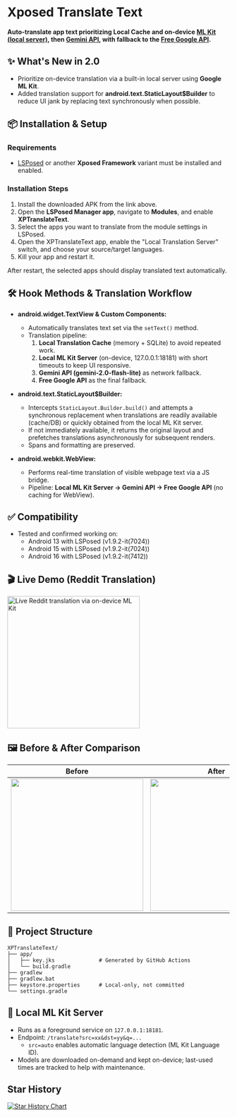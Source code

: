 # Xposed Translate Text

**Auto-translate app text prioritizing Local Cache and on-device [ML Kit (local server)](https://developers.google.com/ml-kit/language/translation), then [Gemini API](https://ai.google.dev/gemini-api/docs/pricing?hl=zh-tw#gemini-2.0-flash-lite), with fallback to the [Free Google API](https://github.com/ssut/py-googletrans/issues/268).**

## ✨ What's New in 2.0

- Prioritize on-device translation via a built-in local server using **Google ML Kit**.
- Added translation support for **android.text.StaticLayout$Builder** to reduce UI jank by replacing text synchronously when possible.

## 📦 **Installation & Setup**

### Requirements
- [LSPosed](https://github.com/LSPosed/LSPosed) or another **Xposed Framework** variant must be installed and enabled.

### Installation Steps

1. Install the downloaded APK from the link above.
2. Open the **LSPosed Manager app**, navigate to **Modules**, and enable **XPTranslateText**.
3. Select the apps you want to translate from the module settings in LSPosed.
4. Open the XPTranslateText app, enable the "Local Translation Server" switch, and choose your source/target languages.
5. Kill your app and restart it.

After restart, the selected apps should display translated text automatically.

## 🛠️ Hook Methods & Translation Workflow
- **android.widget.TextView & Custom Components:**
  - Automatically translates text set via the `setText()` method.
  - Translation pipeline:
    1. **Local Translation Cache** (memory + SQLite) to avoid repeated work.
    2. **Local ML Kit Server** (on-device, 127.0.0.1:18181) with short timeouts to keep UI responsive.
    3. **Gemini API (gemini-2.0-flash-lite)** as network fallback.
    4. **Free Google API** as the final fallback.

- **android.text.StaticLayout$Builder:**
  - Intercepts `StaticLayout.Builder.build()` and attempts a synchronous replacement when translations are readily available (cache/DB) or quickly obtained from the local ML Kit server.
  - If not immediately available, it returns the original layout and prefetches translations asynchronously for subsequent renders.
  - Spans and formatting are preserved.

- **android.webkit.WebView:**
  - Performs real-time translation of visible webpage text via a JS bridge.
  - Pipeline: **Local ML Kit Server → Gemini API → Free Google API** (no caching for WebView).

## ✅ **Compatibility**
- Tested and confirmed working on:
    - Android 13 with LSPosed (v1.9.2-it(7024))
    - Android 15 with LSPosed (v1.9.2-it(7024))
    - Android 16 with LSPosed (v1.9.2-it(7412))

## 🎬 Live Demo (Reddit Translation)

<img src="images/translate-reddit.gif" width="300" alt="Live Reddit translation via on-device ML Kit" />

## 🖼️ **Before & After Comparison**

| Before                                    | After                                    |
|-------------------------------------------|------------------------------------------|
| <img src="images/before.png" width="300"> | <img src="images/after.png" width="300"> |

## 📁 **Project Structure**

```text
XPTranslateText/
├── app/
│   ├── key.jks              # Generated by GitHub Actions
│   └── build.gradle
├── gradlew
├── gradlew.bat
├── keystore.properties      # Local-only, not committed
└── settings.gradle
```

## 🧩 Local ML Kit Server

- Runs as a foreground service on `127.0.0.1:18181`.
- Endpoint: `/translate?src=xx&dst=yy&q=...`
  - `src=auto` enables automatic language detection (ML Kit Language ID).
- Models are downloaded on-demand and kept on-device; last-used times are tracked to help with maintenance.

## Star History

[![Star History Chart](https://api.star-history.com/svg?repos=tianci-sh/XPTranslateText&type=Date)](https://www.star-history.com/#tianci-sh/XPTranslateText&Date)
